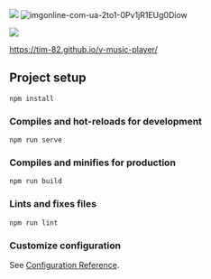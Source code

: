 <a href="https://online-letters.ru/" target="_blank"><img src="https://x-lines.ru/letters/i/cyrillicfancy/0619/3962f3/20/0/kpws4hdccwog47mupft14hdccfhskhtyc3zzredsqi11yhd1cftze4mdcw.png" border="0" /></a>
![imgonline-com-ua-2to1-0Pv1jR1EUg0Diow](https://user-images.githubusercontent.com/56195913/96776866-45438b80-13f2-11eb-84eb-17253077a7a0.jpg)




<a href="https://online-letters.ru/" target="_blank"><img src="https://x-lines.ru/letters/i/cyrillicbasic/0345/264aed/20/0/mfzzkeddcfzny7d1xrog17bypb1zr3e.png" border="0" /></a>


https://tim-82.github.io/v-music-player/
## Project setup
```
npm install
```

### Compiles and hot-reloads for development
```
npm run serve
```

### Compiles and minifies for production
```
npm run build
```

### Lints and fixes files
```
npm run lint
```

### Customize configuration
See [Configuration Reference](https://cli.vuejs.org/config/).
